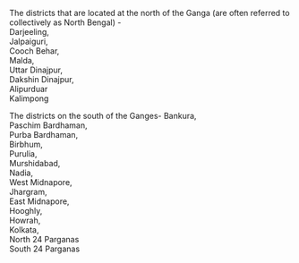The districts that are located at the north of the Ganga (are often referred to collectively as North Bengal) -   
Darjeeling,   
Jalpaiguri,   
Cooch Behar,   
Malda,   
Uttar Dinajpur,   
Dakshin Dinajpur,   
Alipurduar   
Kalimpong   

The districts on the south of the Ganges- 
Bankura,   
Paschim Bardhaman,   
Purba Bardhaman,   
Birbhum,   
Purulia,   
Murshidabad,   
Nadia,   
West Midnapore,   
Jhargram,   
East Midnapore,   
Hooghly,   
Howrah,   
Kolkata,   
North 24 Parganas  
South 24 Parganas  
